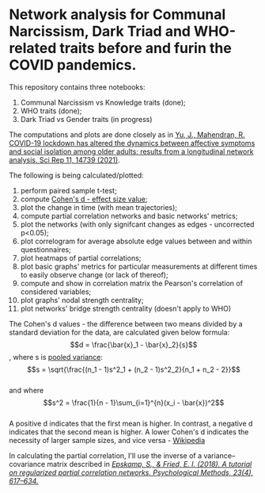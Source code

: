 # Network analysis for Communal Narcissism, Dark Triad and WHO-related traits before and furin the COVID pandemics.

This repository contains three notebooks:
1. Communal Narcissism vs Knowledge traits (done);
1. WHO traits (done);
1. Dark Triad vs Gender traits (in progress)

The computations and plots are done closely as in [Yu, J., Mahendran, R. COVID-19 lockdown has altered the dynamics between affective symptoms and social isolation among older adults: results from a longitudinal network analysis. Sci Rep 11, 14739 (2021)](https://www.nature.com/articles/s41598-021-94301-6).

The following is being calculated/plotted:
1. perform paired sample t-test;
1. compute [Cohen's d - effect size value](https://en.wikipedia.org/wiki/Effect_size#Cohen's_d);
1. plot the change in time (with mean trajectories);
1. compute partial correlation networks and basic networks' metrics;
1. plot the networks (with only signifcant changes as edges - uncorrected p<0.05);
1. plot correlogram for average absolute edge values between and within questionnaires;
1. plot heatmaps of partial correlations;
1. plot basic graphs' metrics for particular measurements at different times to easily observe change (or lack of thereof);
1. compute and show in correlation matrix the Pearson's correlation of considered variables;
1. plot graphs' nodal strength centrality;
1. plot networks' bridge strength centrality (doesn't apply to WHO)

The Cohen's d values - the difference between two means divided by a standard deviation for the data, are calculated given below formula:<br>
$$d = \frac{\bar{x}_1 - \bar{x}_2}{s}$$
, where s is [pooled variance](https://en.wikipedia.org/wiki/Pooled_variance):<br>
$$s = \sqrt{\frac{(n_1 - 1)s^2_1 + (n_2 - 1)s^2_2}{n_1 + n_2 - 2}}$$
<br>
and where
$$s^2 = \frac{1}{n  - 1}\sum_{i=1}^{n}(x_i - \bar{x})^2$$ 
<br>
A positive d indicates that the first mean is higher. In contrast, a negative d indicates that the second mean is higher. A lower Cohen's d indicates the necessity of larger sample sizes, and vice versa - [Wikipedia](https://en.wikipedia.org/wiki/Effect_size#Cohen's_d)

In calculating the partial correlation, I'll use the inverse of a variance–covariance matrix described in _[Epskamp, S., & Fried, E. I. (2018). A tutorial on regularized partial correlation networks. Psychological Methods, 23(4), 617–634.](https://eiko-fried.com/wp-content/uploads/Epskamp-Fried-2018-Tutorial-partial-corr.pdf)_